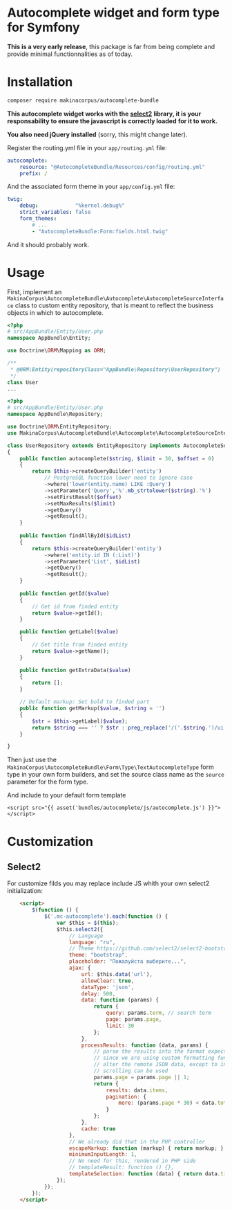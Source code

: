 # Autocomplete widget and form type for Symfony

**This is a very early release**, this package is far from being complete
and provide minimal functionnalities as of today.

# Installation

```sh
composer require makinacorpus/autocomplete-bundle
```

**This autocomplete widget works with the [select2](https://select2.github.io)**
**library, it is your responsability to ensure the javascript is correctly loaded**
**for it to work.**

**You also need jQuery installed** (sorry, this might change later).

Register the routing.yml file in your ``app/routing.yml`` file:

```yaml
autocomplete:
    resource: "@AutocompleteBundle/Resources/config/routing.yml"
    prefix: /
```

And the associated form theme in your ``app/config.yml`` file:
```yaml
twig:
    debug:            "%kernel.debug%"
    strict_variables: false
    form_themes:
        # ...
        - "AutocompleteBundle:Form:fields.html.twig"
```

And it should probably work.

# Usage

First, implement an ``MakinaCorpus\AutocompleteBundle\Autocomplete\AutocompleteSourceInterface``
class to custom entity repository, that is meant to reflect the business objects in which to autocomplete.

```php
<?php
# src/AppBundle/Entity/User.php
namespace AppBundle\Entity;

use Doctrine\ORM\Mapping as ORM;

/**
 * @ORM\Entity(repositoryClass="AppBundle\Repository\UserRepository")
 */
class User 
...
```

```php
<?php
# src/AppBundle/Entity/User.php
namespace AppBundle\Repository;

use Doctrine\ORM\EntityRepository;
use MakinaCorpus\AutocompleteBundle\Autocomplete\AutocompleteSourceInterface;

class UserRepository extends EntityRepository implements AutocompleteSourceInterface
{
    public function autocomplete($string, $limit = 30, $offset = 0)
    {
        return $this->createQueryBuilder('entity')
            // PostgreSQL function lower need to ignore case
            ->where('lower(entity.name) LIKE :Query')
            ->setParameter('Query','%'.mb_strtolower($string).'%')
            ->setFirstResult($offset)
            ->setMaxResults($limit)
            ->getQuery()
            ->getResult();
    }
    
    public function findAllById($idList)
    {
        return $this->createQueryBuilder('entity')
            ->where('entity.id IN (:List)')
            ->setParameter('List', $idList)
            ->getQuery()
            ->getResult();
    }
    
    public function getId($value)
    {
        // Get id from finded entity
        return $value->getId();
    }

    public function getLabel($value)
    {
        // Get title from finded entity
        return $value->getName();
    }

    public function getExtraData($value)
    {
        return [];
    }

    // Default markup: Set bold to finded part
    public function getMarkup($value, $string = '')
    {
        $str = $this->getLabel($value);
        return $string === '' ? $str : preg_replace('/('.$string.')/ui', '<b>$1</b>', $str);
    }

}
```


Then just use the ``MakinaCorpus\AutocompleteBundle\Form\Type\TextAutocompleteType`` form type
in your own form builders, and set the source class name as the ``source`` parameter for the form type.

And include to your default form template 

```twig
<script src="{{ asset('bundles/autocomplete/js/autocomplete.js') }}"></script>
```

# Customization

## Select2

For customize filds you may replace include JS whith your own select2 initialization:

```html
    <script>
        $(function () {
            $('.mc-autocomplete').each(function () {
                var $this = $(this);
                $this.select2({
                    // Language
                    language: "ru",
                    // Theme https://github.com/select2/select2-bootstrap-theme
                    theme: "bootstrap",
                    placeholder: "Пожалуйста выберите...",
                    ajax: {
                        url: $this.data('url'),
                        allowClear: true,
                        dataType: 'json',
                        delay: 500,
                        data: function (params) {
                            return {
                                query: params.term, // search term
                                page: params.page,
                                limit: 30
                            };
                        },
                        processResults: function (data, params) {
                            // parse the results into the format expected by Select2
                            // since we are using custom formatting functions we do not need to
                            // alter the remote JSON data, except to indicate that infinite
                            // scrolling can be used
                            params.page = params.page || 1;
                            return {
                                results: data.items,
                                pagination: {
                                    more: (params.page * 30) < data.total
                                }
                            };
                        },
                        cache: true
                    },
                    // We already did that in the PHP controller
                    escapeMarkup: function (markup) { return markup; },
                    minimumInputLength: 1,
                    // No need for this, rendered in PHP side
                    // templateResult: function () {},
                    templateSelection: function (data) { return data.title || data.text;}
                });
            });
        });
    </script>
```
